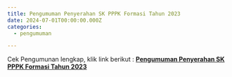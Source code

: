 ```yaml
---
title: Pengumuman Penyerahan SK PPPK Formasi Tahun 2023
date: 2024-07-01T00:00:00.000Z
categories:
  - pengumuman

---
```


Cek Pengumunan lengkap, klik link berikut : [**Pengumuman Penyerahan SK PPPK Formasi Tahun 2023**](https://bkd.nttprov.go.id/web/wp-content/uploads/2024/07/055-Pengumuman-Penyerahan-SK-PPPK-Formasi-Tahun-2023.pdf)
